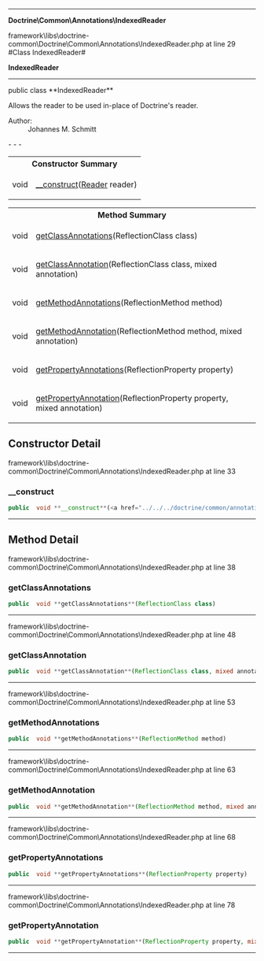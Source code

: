 - - -

**Doctrine\Common\Annotations\IndexedReader**
<div class="location">framework\libs\doctrine-common\Doctrine\Common\Annotations\IndexedReader.php at line 29</div>
#Class IndexedReader#

**IndexedReader**


- - -

<p class="signature">public  class **IndexedReader**</p>

<div class="comment" id="overview_description"><p>Allows the reader to be used in-place of Doctrine's reader.</p></div>

<dl>
<dt>Author:</dt>
<dd>Johannes M. Schmitt <schmittjoh@gmail.com></dd>
</dl>
- - -

<table id="summary_constructor">
<tr><th colspan="2">Constructor Summary</th></tr>
<tr>
<td class="type"> void</td>
<td class="description"><p class="name"><a href="#__construct">__construct</a>(<a href="../../../doctrine/common/annotations/reader.html">Reader</a> reader)</p></td>
</tr>
</table>

<table id="summary_method">
<tr><th colspan="2">Method Summary</th></tr>
<tr>
<td class="type"> void</td>
<td class="description"><p class="name"><a href="#getClassAnnotations">getClassAnnotations</a>(ReflectionClass class)</p></td>
</tr>
<tr>
<td class="type"> void</td>
<td class="description"><p class="name"><a href="#getClassAnnotation">getClassAnnotation</a>(ReflectionClass class, mixed annotation)</p></td>
</tr>
<tr>
<td class="type"> void</td>
<td class="description"><p class="name"><a href="#getMethodAnnotations">getMethodAnnotations</a>(ReflectionMethod method)</p></td>
</tr>
<tr>
<td class="type"> void</td>
<td class="description"><p class="name"><a href="#getMethodAnnotation">getMethodAnnotation</a>(ReflectionMethod method, mixed annotation)</p></td>
</tr>
<tr>
<td class="type"> void</td>
<td class="description"><p class="name"><a href="#getPropertyAnnotations">getPropertyAnnotations</a>(ReflectionProperty property)</p></td>
</tr>
<tr>
<td class="type"> void</td>
<td class="description"><p class="name"><a href="#getPropertyAnnotation">getPropertyAnnotation</a>(ReflectionProperty property, mixed annotation)</p></td>
</tr>
</table>

<h2 id="detail_method">Constructor Detail</h2>
<div class="location">framework\libs\doctrine-common\Doctrine\Common\Annotations\IndexedReader.php at line 33</div>
<h3 id="__construct()">__construct</h3>

```php
public  void **__construct**(<a href="../../../doctrine/common/annotations/reader.html">Reader</a> reader)
```
<div class="details">
</div>

- - -

<h2 id="detail_method">Method Detail</h2>
<div class="location">framework\libs\doctrine-common\Doctrine\Common\Annotations\IndexedReader.php at line 38</div>
<h3 id="getClassAnnotations()">getClassAnnotations</h3>

```php
public  void **getClassAnnotations**(ReflectionClass class)
```
<div class="details">
</div>

- - -

<div class="location">framework\libs\doctrine-common\Doctrine\Common\Annotations\IndexedReader.php at line 48</div>
<h3 id="getClassAnnotation()">getClassAnnotation</h3>

```php
public  void **getClassAnnotation**(ReflectionClass class, mixed annotation)
```
<div class="details">
</div>

- - -

<div class="location">framework\libs\doctrine-common\Doctrine\Common\Annotations\IndexedReader.php at line 53</div>
<h3 id="getMethodAnnotations()">getMethodAnnotations</h3>

```php
public  void **getMethodAnnotations**(ReflectionMethod method)
```
<div class="details">
</div>

- - -

<div class="location">framework\libs\doctrine-common\Doctrine\Common\Annotations\IndexedReader.php at line 63</div>
<h3 id="getMethodAnnotation()">getMethodAnnotation</h3>

```php
public  void **getMethodAnnotation**(ReflectionMethod method, mixed annotation)
```
<div class="details">
</div>

- - -

<div class="location">framework\libs\doctrine-common\Doctrine\Common\Annotations\IndexedReader.php at line 68</div>
<h3 id="getPropertyAnnotations()">getPropertyAnnotations</h3>

```php
public  void **getPropertyAnnotations**(ReflectionProperty property)
```
<div class="details">
</div>

- - -

<div class="location">framework\libs\doctrine-common\Doctrine\Common\Annotations\IndexedReader.php at line 78</div>
<h3 id="getPropertyAnnotation()">getPropertyAnnotation</h3>

```php
public  void **getPropertyAnnotation**(ReflectionProperty property, mixed annotation)
```
<div class="details">
</div>

- - -

